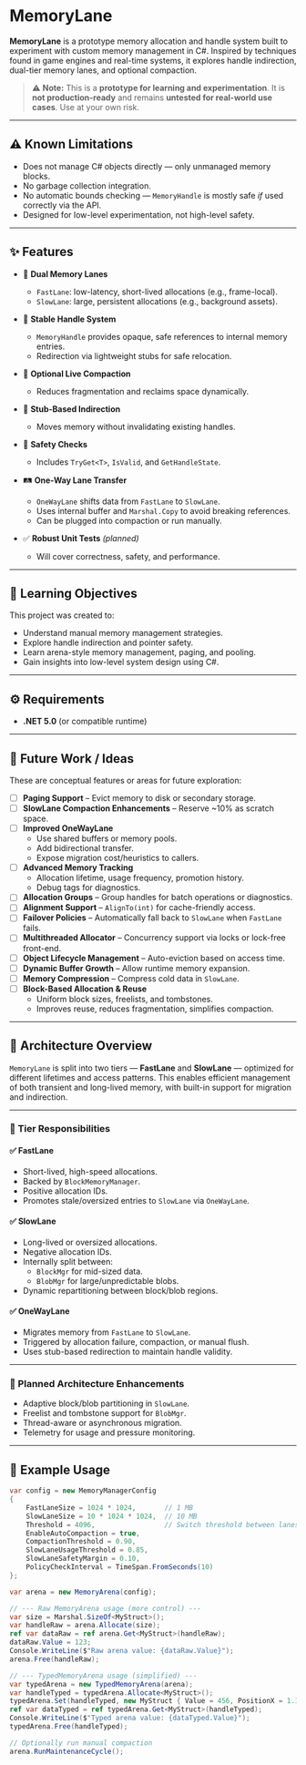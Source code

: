 # MemoryLane

**MemoryLane** is a prototype memory allocation and handle system built to experiment with custom memory management in C#. Inspired by techniques found in game engines and real-time systems, it explores handle indirection, dual-tier memory lanes, and optional compaction.

> ⚠️ **Note:** This is a **prototype for learning and experimentation**. It is **not production-ready** and remains **untested for real-world use cases**. Use at your own risk.

---

## ⚠️ Known Limitations

- Does not manage C# objects directly — only unmanaged memory blocks.
- No garbage collection integration.
- No automatic bounds checking — `MemoryHandle` is mostly safe *if* used correctly via the API.
- Designed for low-level experimentation, not high-level safety.

---

## ✨ Features

- 🧠 **Dual Memory Lanes**  
  - `FastLane`: low-latency, short-lived allocations (e.g., frame-local).  
  - `SlowLane`: large, persistent allocations (e.g., background assets).

- 🔁 **Stable Handle System**  
  - `MemoryHandle` provides opaque, safe references to internal memory entries.  
  - Redirection via lightweight stubs for safe relocation.

- 🧹 **Optional Live Compaction**  
  - Reduces fragmentation and reclaims space dynamically.

- 🔄 **Stub-Based Indirection**  
  - Moves memory without invalidating existing handles.

- 🧪 **Safety Checks**  
  - Includes `TryGet<T>`, `IsValid`, and `GetHandleState`.

- 🛤️ **One-Way Lane Transfer**  
  - `OneWayLane` shifts data from `FastLane` to `SlowLane`.  
  - Uses internal buffer and `Marshal.Copy` to avoid breaking references.  
  - Can be plugged into compaction or run manually.

- ✅ **Robust Unit Tests** *(planned)*  
  - Will cover correctness, safety, and performance.

---

## 🎯 Learning Objectives

This project was created to:

- Understand manual memory management strategies.
- Explore handle indirection and pointer safety.
- Learn arena-style memory management, paging, and pooling.
- Gain insights into low-level system design using C#.

---

## ⚙️ Requirements

- **.NET 5.0** (or compatible runtime)

---

## 🧭 Future Work / Ideas

These are conceptual features or areas for future exploration:

- [ ] **Paging Support** – Evict memory to disk or secondary storage.  
- [ ] **SlowLane Compaction Enhancements** – Reserve ~10% as scratch space.  
- [ ] **Improved OneWayLane**  
  - Use shared buffers or memory pools.  
  - Add bidirectional transfer.  
  - Expose migration cost/heuristics to callers.  
- [ ] **Advanced Memory Tracking**  
  - Allocation lifetime, usage frequency, promotion history.  
  - Debug tags for diagnostics.  
- [ ] **Allocation Groups** – Group handles for batch operations or diagnostics.  
- [ ] **Alignment Support** – `AlignTo(int)` for cache-friendly access.  
- [ ] **Failover Policies** – Automatically fall back to `SlowLane` when `FastLane` fails.  
- [ ] **Multithreaded Allocator** – Concurrency support via locks or lock-free front-end.  
- [ ] **Object Lifecycle Management** – Auto-eviction based on access time.  
- [ ] **Dynamic Buffer Growth** – Allow runtime memory expansion.  
- [ ] **Memory Compression** – Compress cold data in `SlowLane`.  
- [ ] **Block-Based Allocation & Reuse**  
  - Uniform block sizes, freelists, and tombstones.  
  - Improves reuse, reduces fragmentation, simplifies compaction.

---

## 📐 Architecture Overview

`MemoryLane` is split into two tiers — **FastLane** and **SlowLane** — optimized for different lifetimes and access patterns. This enables efficient management of both transient and long-lived memory, with built-in support for migration and indirection.

---

### 🔧 Tier Responsibilities

#### ✅ FastLane
- Short-lived, high-speed allocations.
- Backed by `BlockMemoryManager`.
- Positive allocation IDs.
- Promotes stale/oversized entries to `SlowLane` via `OneWayLane`.

#### ✅ SlowLane
- Long-lived or oversized allocations.
- Negative allocation IDs.
- Internally split between:  
  - `BlockMgr` for mid-sized data.  
  - `BlobMgr` for large/unpredictable blobs.  
- Dynamic repartitioning between block/blob regions.

#### ✅ OneWayLane
- Migrates memory from `FastLane` to `SlowLane`.
- Triggered by allocation failure, compaction, or manual flush.
- Uses stub-based redirection to maintain handle validity.

---

### 🧠 Planned Architecture Enhancements

- Adaptive block/blob partitioning in `SlowLane`.
- Freelist and tombstone support for `BlobMgr`.
- Thread-aware or asynchronous migration.
- Telemetry for usage and pressure monitoring.

---

## 🧩 Example Usage

```csharp
var config = new MemoryManagerConfig
{
    FastLaneSize = 1024 * 1024,       // 1 MB
    SlowLaneSize = 10 * 1024 * 1024,  // 10 MB
    Threshold = 4096,                 // Switch threshold between lanes
    EnableAutoCompaction = true,
    CompactionThreshold = 0.90,
    SlowLaneUsageThreshold = 0.85,
    SlowLaneSafetyMargin = 0.10,
    PolicyCheckInterval = TimeSpan.FromSeconds(10)
};

var arena = new MemoryArena(config);

// --- Raw MemoryArena usage (more control) ---
var size = Marshal.SizeOf<MyStruct>();
var handleRaw = arena.Allocate(size);
ref var dataRaw = ref arena.Get<MyStruct>(handleRaw);
dataRaw.Value = 123;
Console.WriteLine($"Raw arena value: {dataRaw.Value}");
arena.Free(handleRaw);

// --- TypedMemoryArena usage (simplified) ---
var typedArena = new TypedMemoryArena(arena);
var handleTyped = typedArena.Allocate<MyStruct>();
typedArena.Set(handleTyped, new MyStruct { Value = 456, PositionX = 1.1f, PositionY = 2.2f });
ref var dataTyped = ref typedArena.Get<MyStruct>(handleTyped);
Console.WriteLine($"Typed arena value: {dataTyped.Value}");
typedArena.Free(handleTyped);

// Optionally run manual compaction
arena.RunMaintenanceCycle();
